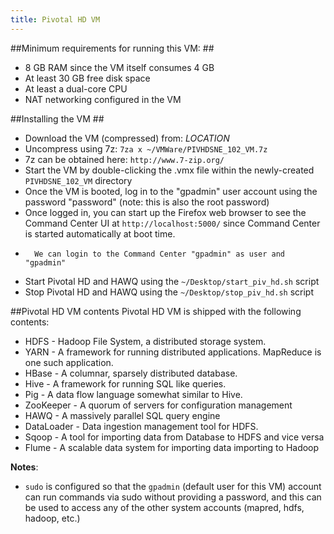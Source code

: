 ```yaml
---
title: Pivotal HD VM
---
```



##Minimum requirements for running this VM: ##

* 8 GB RAM since the VM itself consumes 4 GB
* At least 30 GB free disk space
* At least a dual-core CPU
* NAT networking configured in the VM

##Installing the VM ##

*	Download the VM (compressed) from: _LOCATION_
* 	Uncompress using 7z: `7za x ~/VMWare/PIVHDSNE_102_VM.7z`
*	7z can be obtained here: `http://www.7-zip.org/`
*	Start the VM by double-clicking the .vmx file within the newly-created `PIVHDSNE_102_VM` directory
*	Once the VM is booted, log in to the "gpadmin" user account using the password "password" (note: this is also the root password)
*	Once logged in, you can start up the Firefox web browser to see the Command Center UI at `http://localhost:5000/` since 
        Command Center is started automatically at boot time.
*       We can login to the Command Center "gpadmin" as user and "gpadmin"
*	Start Pivotal HD and HAWQ using the `~/Desktop/start_piv_hd.sh` script
*	Stop Pivotal HD and HAWQ using the `~/Desktop/stop_piv_hd.sh` script

##Pivotal HD VM contents
Pivotal HD VM is shipped with the following contents:

* HDFS - Hadoop File System, a distributed storage system.
* YARN - A framework for running distributed applications. MapReduce is one such application.
* HBase - A columnar, sparsely distributed database.
* Hive - A framework for running SQL like queries.
* Pig - A data flow language somewhat similar to Hive.
* ZooKeeper - A quorum of servers for configuration management
* HAWQ - A massively parallel SQL query engine
* DataLoader - Data ingestion management tool for HDFS.
* Sqoop - A tool for importing data from Database to HDFS and vice versa
* Flume - A scalable data system for importing data importing to Hadoop

__Notes__:
* 	`sudo` is configured so that the `gpadmin` (default user for this VM) account can run commands via sudo without providing a password, and this can be used to access any of the other system accounts
  (mapred, hdfs, hadoop, etc.)
